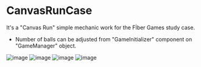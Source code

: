 # CanvasRunCase

It's a "Canvas Run" simple mechanic work for the Fİber Games study case. 

- Number of balls can be adjusted from "GameInitializer" component on "GameManager" object.

![image](https://user-images.githubusercontent.com/65115099/170466795-a97b2756-c5b2-4da9-8ca1-342cdade115f.png)
![image](https://user-images.githubusercontent.com/65115099/170466873-5ac04540-2124-41d3-aa9f-f269d3083879.png)
![image](https://user-images.githubusercontent.com/65115099/170466970-c5c9b168-f57f-4f60-8e72-2eb89de325e2.png)
![image](https://user-images.githubusercontent.com/65115099/170467092-7cf30ede-26d1-4f7e-815c-d6e88ce2d8f6.png)
